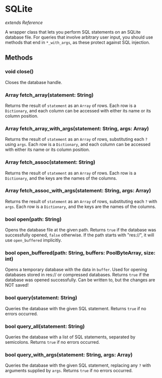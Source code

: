 # SQLite
*extends Reference*

A wrapper class that lets you perform SQL statements on an SQLite database file.
For queries that involve arbitrary user input, you should use methods that end in `*_with_args`, as these protect against SQL injection.

## Methods

### void close()
Closes the database handle.

### Array fetch_array(statement: String)
Returns the result of `statement` as an `Array` of rows.
Each row is a `Dictionary`, and each column can be accessed with either its name or its column position.

### Array fetch_array_with_args(statement: String, args: Array)
Returns the result of `statement` as an `Array` of rows, substituting each `?` using `args`.
Each row is a `Dictionary`, and each column can be accessed with either its name or its column position.

### Array fetch_assoc(statement: String)
Returns the result of `statement` as an `Array` of rows.
Each row is a `Dictionary`, and the keys are the names of the columns.

### Array fetch_assoc_with_args(statement: String, args: Array)
Returns the result of `statement` as an `Array` of rows, substituting each `?` with `args`.
Each row is a `Dictionary`, and the keys are the names of the columns.

### bool open(path: String)
Opens the database file at the given path. Returns `true` if the database was successfully opened, `false` otherwise.
If the path starts with "res://", it will use `open_buffered` implicitly.

### bool open_buffered(path: String, buffers: PoolByteArray, size: int)
Opens a temporary database with the data in `buffer`. Used for opening databases stored in res:// or compressed databases. Returns `true` if the database was opened successfully.
Can be written to, but the changes are NOT saved!

### bool query(statement: String)
Queries the database with the given SQL statement. Returns `true` if no errors occurred.

### bool query_all(statement: String)
Queries the database with a list of SQL statements, separated by semicolons. Returns `true` if no errors occurred.

### bool query_with_args(statement: String, args: Array)
Queries the database with the given SQL statement, replacing any `?` with arguments supplied by `args`. Returns `true` if no errors occurred.